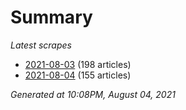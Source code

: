 # Summary
*Latest scrapes*
* [2021-08-03](https://github.com/nuuuwan/news_lk/blob/data/news_lk.2021-08-03.json) (198 articles)
* [2021-08-04](https://github.com/nuuuwan/news_lk/blob/data/news_lk.2021-08-04.json) (155 articles)

*Generated at 10:08PM, August 04, 2021*